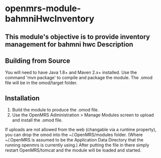 openmrs-module-bahmniHwcInventory
==========================

This module's objective is to provide inventory management for bahmni hwc
Description
-----------


Building from Source
--------------------
You will need to have Java 1.8+ and Maven 2.x+ installed.  Use the command 'mvn package' to 
compile and package the module.  The .omod file will be in the omod/target folder.


Installation
------------
1. Build the module to produce the .omod file.
2. Use the OpenMRS Administration > Manage Modules screen to upload and install the .omod file.

If uploads are not allowed from the web (changable via a runtime property), you can drop the omod
into the ~/.OpenMRS/modules folder.  (Where ~/.OpenMRS is assumed to be the Application 
Data Directory that the running openmrs is currently using.)  After putting the file in there 
simply restart OpenMRS/tomcat and the module will be loaded and started.
